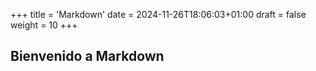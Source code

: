 +++
title = 'Markdown'
date = 2024-11-26T18:06:03+01:00
draft = false
weight = 10
+++

## Bienvenido a Markdown